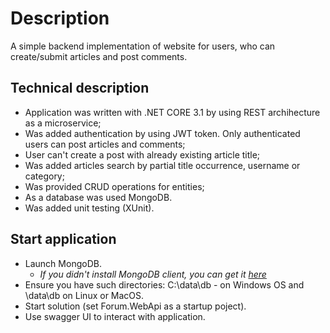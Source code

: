 # Description

A simple backend implementation of website for users, who can create/submit articles and post comments.

## Technical description

- Application was written with .NET CORE 3.1 by using REST archihecture as a microservice;
- Was added authentication by using JWT token. Only authenticated users can post articles and comments;
- User can't create a post with already existing article title;
- Was added articles search by partial title occurrence, username or category;
- Was provided CRUD operations for entities;
- As a database was used MongoDB.
- Was added unit testing (XUnit).

## Start application

- Launch MongoDB.
  - *If you didn't install MongoDB client, you can get it [here](https://www.mongodb.com/try/download/community)*
- Ensure you have such directories: C:\data\db -  on Windows OS and \data\db on Linux or MacOS.
- Start solution (set Forum.WebApi as a startup poject).
- Use swagger UI to interact with application.
